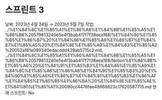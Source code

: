 # 스프린트 3

날짜: 2023년 4월 24일 → 2023년 5월 7일
작업: ../%E1%84%8C%E1%85%A1%E1%86%A8%E1%84%8B%E1%85%A5%E1%86%B8%20579813240e5e4f3bab417f7f38eea188/%E1%84%90%E1%85%B5%E1%86%B7%20%E1%84%86%E1%85%A6%E1%86%B7%E1%84%87%E1%85%A5%20%E1%84%8E%E1%85%A9%E1%84%83%E1%85%A2%20052af81e089340edacddd429ab5715c2.md, ../%E1%84%8C%E1%85%A1%E1%86%A8%E1%84%8B%E1%85%A5%E1%86%B8%20579813240e5e4f3bab417f7f38eea188/Notion%E1%84%8B%E1%85%A6%20%E1%84%91%E1%85%B3%E1%84%85%E1%85%A9%E1%84%8C%E1%85%A6%E1%86%A8%E1%84%90%E1%85%B3%20%E1%84%90%E1%85%A6%E1%86%B7%E1%84%91%E1%85%B3%E1%86%AF%E1%84%85%E1%85%B5%E1%86%BA%20%E1%84%8E%E1%85%AE%E1%84%80%E1%85%A1%20090cc4476fae48868823c17620587715.md
현재 스프린트: No